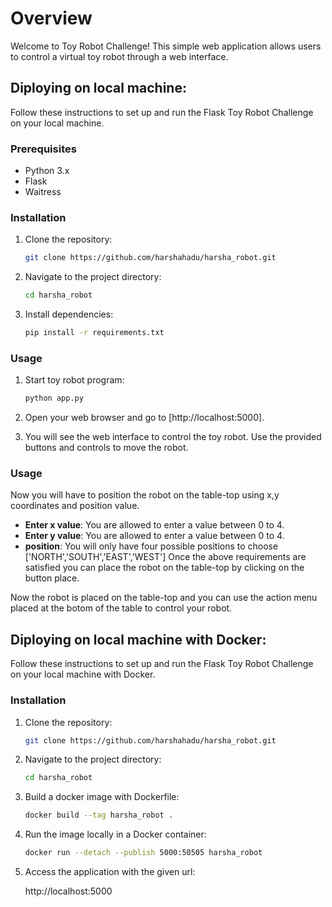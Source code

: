 # Overview

Welcome to Toy Robot Challenge! This simple web application allows users to control a virtual toy robot through a web interface.

## Diploying on local machine:

Follow these instructions to set up and run the Flask Toy Robot Challenge on your local machine.

### Prerequisites

- Python 3.x
- Flask
- Waitress

### Installation

1. Clone the repository:

    ```bash
    git clone https://github.com/harshahadu/harsha_robot.git
    ```

2. Navigate to the project directory:

    ```bash
    cd harsha_robot
    ```

3. Install dependencies:

    ```bash
    pip install -r requirements.txt
    ```

### Usage

1. Start toy robot program:

    ```bash
    python app.py
    ```

2. Open your web browser and go to [http://localhost:5000].

3. You will see the web interface to control the toy robot. Use the provided buttons and controls to move the robot.

### Usage
Now you will have to position the robot on the table-top using x,y coordinates and position value.
- **Enter x value**: You are allowed to enter a value between 0 to 4.
- **Enter y value**: You are allowed to enter a value between 0 to 4.
- **position**: You will only have four possible positions to choose ['NORTH','SOUTH','EAST','WEST']
Once the above requirements are satisfied you can place the robot on the table-top by clicking on the button place.

Now the robot is placed on the table-top and you can use the action menu placed at the botom of the table to control your robot.

## Diploying on local machine with Docker:

Follow these instructions to set up and run the Flask Toy Robot Challenge on your local machine with Docker.


### Installation

1. Clone the repository:

    ```bash
    git clone https://github.com/harshahadu/harsha_robot.git
    ```

2. Navigate to the project directory:

    ```bash
    cd harsha_robot
    ```

3. Build a docker image with Dockerfile:

    ```bash
    docker build --tag harsha_robot .
    ```
4. Run the image locally in a Docker container:

    ```bash
    docker run --detach --publish 5000:50505 harsha_robot
    ```
5. Access the application with the given url:

     http://localhost:5000 

 
